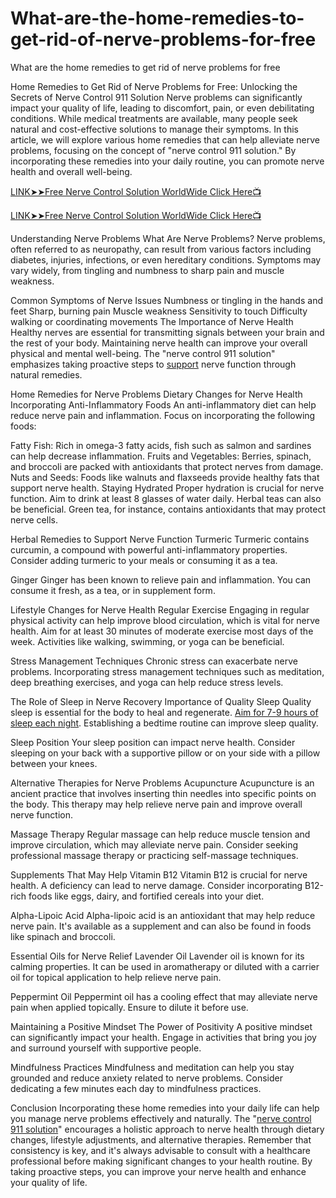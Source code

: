 # What-are-the-home-remedies-to-get-rid-of-nerve-problems-for-free
What are the home remedies to get rid of nerve problems for free

Home Remedies to Get Rid of Nerve Problems for Free: Unlocking the Secrets of Nerve Control 911 Solution
Nerve problems can significantly impact your quality of life, leading to discomfort, pain, or even debilitating conditions. While medical treatments are available, many people seek natural and cost-effective solutions to manage their symptoms. In this article, we will explore various home remedies that can help alleviate nerve problems, focusing on the concept of "nerve control 911 solution." By incorporating these remedies into your daily routine, you can promote nerve health and overall well-being.

[LINK➤➤Free Nerve Control Solution WorldWide Click Here📺](https://signupforfree.site/up/nervecontrol911/solution/)

[LINK➤➤Free Nerve Control Solution WorldWide Click Here📺](https://signupforfree.site/up/nervecontrol911/solution/)

Understanding Nerve Problems
What Are Nerve Problems?
Nerve problems, often referred to as neuropathy, can result from various factors including diabetes, injuries, infections, or even hereditary conditions. Symptoms may vary widely, from tingling and numbness to sharp pain and muscle weakness.

Common Symptoms of Nerve Issues
Numbness or tingling in the hands and feet
Sharp, burning pain
Muscle weakness
Sensitivity to touch
Difficulty walking or coordinating movements
The Importance of Nerve Health
Healthy nerves are essential for transmitting signals between your brain and the rest of your body. Maintaining nerve health can improve your overall physical and mental well-being. The "nerve control 911 solution" emphasizes taking proactive steps to [support](https://signupforfree.site/up/nervecontrol911/solution/) nerve function through natural remedies.

Home Remedies for Nerve Problems
Dietary Changes for Nerve Health
Incorporating Anti-Inflammatory Foods
An anti-inflammatory diet can help reduce nerve pain and inflammation. Focus on incorporating the following foods:

Fatty Fish: Rich in omega-3 fatty acids, fish such as salmon and sardines can help decrease inflammation.
Fruits and Vegetables: Berries, spinach, and broccoli are packed with antioxidants that protect nerves from damage.
Nuts and Seeds: Foods like walnuts and flaxseeds provide healthy fats that support nerve health.
Staying Hydrated
Proper hydration is crucial for nerve function. Aim to drink at least 8 glasses of water daily. Herbal teas can also be beneficial. Green tea, for instance, contains antioxidants that may protect nerve cells.

Herbal Remedies to Support Nerve Function
Turmeric
Turmeric contains curcumin, a compound with powerful anti-inflammatory properties. Consider adding turmeric to your meals or consuming it as a tea.

Ginger
Ginger has been known to relieve pain and inflammation. You can consume it fresh, as a tea, or in supplement form.

Lifestyle Changes for Nerve Health
Regular Exercise
Engaging in regular physical activity can help improve blood circulation, which is vital for nerve health. Aim for at least 30 minutes of moderate exercise most days of the week. Activities like walking, swimming, or yoga can be beneficial.

Stress Management Techniques
Chronic stress can exacerbate nerve problems. Incorporating stress management techniques such as meditation, deep breathing exercises, and yoga can help reduce stress levels.

The Role of Sleep in Nerve Recovery
Importance of Quality Sleep
Quality sleep is essential for the body to heal and regenerate. [Aim for 7-9 hours of sleep each night](https://signupforfree.site/up/nervecontrol911/solution/). Establishing a bedtime routine can improve sleep quality.

Sleep Position
Your sleep position can impact nerve health. Consider sleeping on your back with a supportive pillow or on your side with a pillow between your knees.

Alternative Therapies for Nerve Problems
Acupuncture
Acupuncture is an ancient practice that involves inserting thin needles into specific points on the body. This therapy may help relieve nerve pain and improve overall nerve function.

Massage Therapy
Regular massage can help reduce muscle tension and improve circulation, which may alleviate nerve pain. Consider seeking professional massage therapy or practicing self-massage techniques.

Supplements That May Help
Vitamin B12
Vitamin B12 is crucial for nerve health. A deficiency can lead to nerve damage. Consider incorporating B12-rich foods like eggs, dairy, and fortified cereals into your diet.

Alpha-Lipoic Acid
Alpha-lipoic acid is an antioxidant that may help reduce nerve pain. It's available as a supplement and can also be found in foods like spinach and broccoli.

Essential Oils for Nerve Relief
Lavender Oil
Lavender oil is known for its calming properties. It can be used in aromatherapy or diluted with a carrier oil for topical application to help relieve nerve pain.

Peppermint Oil
Peppermint oil has a cooling effect that may alleviate nerve pain when applied topically. Ensure to dilute it before use.

Maintaining a Positive Mindset
The Power of Positivity
A positive mindset can significantly impact your health. Engage in activities that bring you joy and surround yourself with supportive people.

Mindfulness Practices
Mindfulness and meditation can help you stay grounded and reduce anxiety related to nerve problems. Consider dedicating a few minutes each day to mindfulness practices.

Conclusion
Incorporating these home remedies into your daily life can help you manage nerve problems effectively and naturally. The "[nerve control 911 solution](https://signupforfree.site/up/nervecontrol911/solution/)" encourages a holistic approach to nerve health through dietary changes, lifestyle adjustments, and alternative therapies. Remember that consistency is key, and it's always advisable to consult with a healthcare professional before making significant changes to your health routine. By taking proactive steps, you can improve your nerve health and enhance your quality of life.
